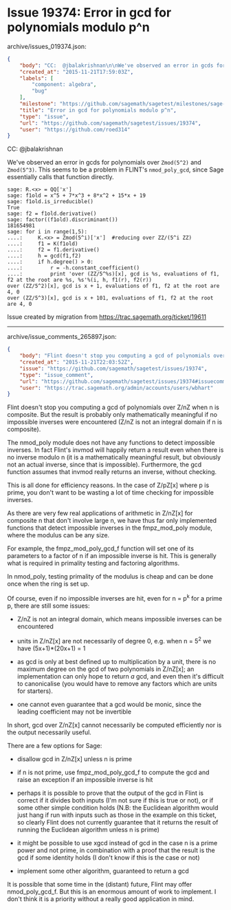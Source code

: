 # Issue 19374: Error in gcd for polynomials modulo p^n

archive/issues_019374.json:
```json
{
    "body": "CC:  @jbalakrishnan\n\nWe've observed an error in gcds for polynomials over `Zmod(5^2)` and `Zmod(5^3)`.  This seems to be a problem in FLINT's `nmod_poly_gcd`, since Sage essentially calls that function directly.\n\n\n```\nsage: R.<x> = QQ['x']\nsage: f1old = x^5 + 7*x^3 + 8*x^2 + 15*x + 19\nsage: f1old.is_irreducible()\nTrue\nsage: f2 = f1old.derivative()\nsage: factor((f1old).discriminant())\n181654981\nsage: for i in range(1,5):\n....:     K.<x> = Zmod(5^i)['x']  #reducing over ZZ/(5^i ZZ)\n....:     f1 = K(f1old)\n....:     f2 = f1.derivative()\n....:     h = gcd(f1,f2)\n....:     if h.degree() > 0:\n....:         r = -h.constant_coefficient()\n....:         print 'over (ZZ/5^%s)[x], gcd is %s, evaluations of f1, f2 at the root are %s, %s'%(i, h, f1(r), f2(r))\nover (ZZ/5^2)[x], gcd is x + 1, evaluations of f1, f2 at the root are 4, 0\nover (ZZ/5^3)[x], gcd is x + 101, evaluations of f1, f2 at the root are 4, 0\n```\n\n\nIssue created by migration from https://trac.sagemath.org/ticket/19611\n\n",
    "created_at": "2015-11-21T17:59:03Z",
    "labels": [
        "component: algebra",
        "bug"
    ],
    "milestone": "https://github.com/sagemath/sagetest/milestones/sage-6.10",
    "title": "Error in gcd for polynomials modulo p^n",
    "type": "issue",
    "url": "https://github.com/sagemath/sagetest/issues/19374",
    "user": "https://github.com/roed314"
}
```
CC:  @jbalakrishnan

We've observed an error in gcds for polynomials over `Zmod(5^2)` and `Zmod(5^3)`.  This seems to be a problem in FLINT's `nmod_poly_gcd`, since Sage essentially calls that function directly.


```
sage: R.<x> = QQ['x']
sage: f1old = x^5 + 7*x^3 + 8*x^2 + 15*x + 19
sage: f1old.is_irreducible()
True
sage: f2 = f1old.derivative()
sage: factor((f1old).discriminant())
181654981
sage: for i in range(1,5):
....:     K.<x> = Zmod(5^i)['x']  #reducing over ZZ/(5^i ZZ)
....:     f1 = K(f1old)
....:     f2 = f1.derivative()
....:     h = gcd(f1,f2)
....:     if h.degree() > 0:
....:         r = -h.constant_coefficient()
....:         print 'over (ZZ/5^%s)[x], gcd is %s, evaluations of f1, f2 at the root are %s, %s'%(i, h, f1(r), f2(r))
over (ZZ/5^2)[x], gcd is x + 1, evaluations of f1, f2 at the root are 4, 0
over (ZZ/5^3)[x], gcd is x + 101, evaluations of f1, f2 at the root are 4, 0
```


Issue created by migration from https://trac.sagemath.org/ticket/19611





---

archive/issue_comments_265897.json:
```json
{
    "body": "Flint doesn't stop you computing a gcd of polynomials over Z/nZ when n is composite. But the result is probably only mathematically meaningful if no impossible inverses were encountered (Z/nZ is not an integral domain if n is composite).\n\nThe nmod_poly module does not have any functions to detect impossible inverses. In fact Flint's invmod will happily return a result even when there is no inverse modulo n (it is a mathematically meaningful result, but obviously not an actual inverse, since that is impossible). Furthermore, the gcd function assumes that invmod really returns an inverse, without checking.\n\nThis is all done for efficiency reasons. In the case of Z/pZ[x] where p is prime, you don't want to be wasting a lot of time checking for impossible inverses.\n\nAs there are very few real applications of arithmetic in Z/nZ[x] for composite n that don't involve large n, we have thus far only implemented functions that detect impossible inverses in the fmpz_mod_poly module, where the modulus can be any size.\n\nFor example, the fmpz_mod_poly_gcd_f function will set one of its parameters to a factor of n if an impossible inverse is hit. This is generally what is required in primality testing and factoring algorithms.\n\nIn nmod_poly, testing primality of the modulus is cheap and can be done once when the ring is set up.\n\nOf course, even if no impossible inverses are hit, even for n = p<sup>k</sup> for a prime p, there are still some issues:\n\n* Z/nZ is not an integral domain, which means impossible inverses can be encountered\n\n* units in Z/nZ[x] are not necessarily of degree 0, e.g. when n = 5<sup>2</sup> we have (5x+1)*(20x+1) = 1\n\n* as gcd is only at best defined up to multiplication by a unit, there is no maximum degree on the gcd of two polynomials in Z/nZ[x]; an implementation can only hope to return _a_ gcd, and even then it's difficult to canonicalise (you would have to remove any factors which are units for starters).\n\n* one cannot even guarantee that a gcd would be monic, since the leading coefficient may not be invertible\n\nIn short, gcd over Z/nZ[x] cannot necessarily be computed efficiently nor is the output necessarily useful.\n\nThere are a few options for Sage:\n\n* disallow gcd in Z/nZ[x] unless n is prime\n\n* if n is not prime, use fmpz_mod_poly_gcd_f to compute the gcd and raise an exception if an impossible inverse is hit\n\n* perhaps it is possible to prove that the output of the gcd in Flint is correct if it divides both inputs (I'm not sure if this is true or not), or if some other simple condition holds (N.B: the Euclidean algorithm would just hang if run with inputs such as those in the example on this ticket, so clearly Flint does not currently guarantee that it returns the result of running the Euclidean algorithm unless n is prime)\n\n* it might be possible to use xgcd instead of gcd in the case n is a prime power and not prime, in combination with a proof that the result is the gcd if some identity holds (I don't know if this is the case or not)\n\n* implement some other algorithm, guaranteed to return a gcd\n\nIt is possible that some time in the (distant) future, Flint may offer nmod_poly_gcd_f. But this is an enormous amount of work to implement. I don't think it is a priority without a really good application in mind.",
    "created_at": "2015-11-21T22:03:52Z",
    "issue": "https://github.com/sagemath/sagetest/issues/19374",
    "type": "issue_comment",
    "url": "https://github.com/sagemath/sagetest/issues/19374#issuecomment-265897",
    "user": "https://trac.sagemath.org/admin/accounts/users/wbhart"
}
```

Flint doesn't stop you computing a gcd of polynomials over Z/nZ when n is composite. But the result is probably only mathematically meaningful if no impossible inverses were encountered (Z/nZ is not an integral domain if n is composite).

The nmod_poly module does not have any functions to detect impossible inverses. In fact Flint's invmod will happily return a result even when there is no inverse modulo n (it is a mathematically meaningful result, but obviously not an actual inverse, since that is impossible). Furthermore, the gcd function assumes that invmod really returns an inverse, without checking.

This is all done for efficiency reasons. In the case of Z/pZ[x] where p is prime, you don't want to be wasting a lot of time checking for impossible inverses.

As there are very few real applications of arithmetic in Z/nZ[x] for composite n that don't involve large n, we have thus far only implemented functions that detect impossible inverses in the fmpz_mod_poly module, where the modulus can be any size.

For example, the fmpz_mod_poly_gcd_f function will set one of its parameters to a factor of n if an impossible inverse is hit. This is generally what is required in primality testing and factoring algorithms.

In nmod_poly, testing primality of the modulus is cheap and can be done once when the ring is set up.

Of course, even if no impossible inverses are hit, even for n = p<sup>k</sup> for a prime p, there are still some issues:

* Z/nZ is not an integral domain, which means impossible inverses can be encountered

* units in Z/nZ[x] are not necessarily of degree 0, e.g. when n = 5<sup>2</sup> we have (5x+1)*(20x+1) = 1

* as gcd is only at best defined up to multiplication by a unit, there is no maximum degree on the gcd of two polynomials in Z/nZ[x]; an implementation can only hope to return _a_ gcd, and even then it's difficult to canonicalise (you would have to remove any factors which are units for starters).

* one cannot even guarantee that a gcd would be monic, since the leading coefficient may not be invertible

In short, gcd over Z/nZ[x] cannot necessarily be computed efficiently nor is the output necessarily useful.

There are a few options for Sage:

* disallow gcd in Z/nZ[x] unless n is prime

* if n is not prime, use fmpz_mod_poly_gcd_f to compute the gcd and raise an exception if an impossible inverse is hit

* perhaps it is possible to prove that the output of the gcd in Flint is correct if it divides both inputs (I'm not sure if this is true or not), or if some other simple condition holds (N.B: the Euclidean algorithm would just hang if run with inputs such as those in the example on this ticket, so clearly Flint does not currently guarantee that it returns the result of running the Euclidean algorithm unless n is prime)

* it might be possible to use xgcd instead of gcd in the case n is a prime power and not prime, in combination with a proof that the result is the gcd if some identity holds (I don't know if this is the case or not)

* implement some other algorithm, guaranteed to return a gcd

It is possible that some time in the (distant) future, Flint may offer nmod_poly_gcd_f. But this is an enormous amount of work to implement. I don't think it is a priority without a really good application in mind.
